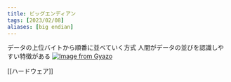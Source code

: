 ```yaml
---
title: ビッグエンディアン
tags: [2023/02/08]
aliases: [big endian]
---
```

データの上位バイトから順番に並べていく方式
人間がデータの並びを認識しやすい特徴がある
[![Image from Gyazo](https://i.gyazo.com/ebf9933a05198466a50ba72d4e768916.png)](https://gyazo.com/ebf9933a05198466a50ba72d4e768916)

[[ハードウェア]]